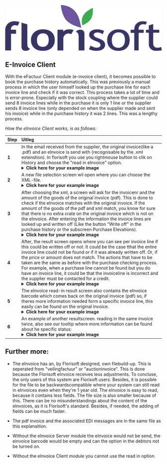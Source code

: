 <img src="../../fslogo.png"/>

## E-Invoice Client

With the eFactuur Client module (e-invoice client), it becomes possible to book the purchase history automatically. This was previously a manual process in which the user himself looked up the purchase line for each invoice line and check if it was correct. This process takes a lot of time and is error-prone. Especially with the stock coupling where the supplier could send 8 invoice lines while in the purchase it is only 1 line or the supplier sends 8 invoice line (only depended on when the supplier made and sent his invoice) while in the purchase history it was 2 lines. This was a lengthy process. 

*How the eInvoice Client works, is as follows:*

|Step|Uitleg|
|:--|:--|
|**1**|In the email received from the supplier, the original invoice(like a .pdf) and an eInvoice is send with (recognisable by the .xml extenstion). In florisoft you use you rightmouse button to clik on History and choose the "read in eInvoice" option.<details><summary><b>Click here for your example image</b></summary><img src=".efact eng/media/newpic1.png"/></details>|
|**2**|A new file selection screen wil open where you can choose the XML-file. <details><summary><b>Click here for your example image</b></summary><img src=".efact eng/media/newpic2.png" /></details>|
|**3**|After choosing the xml, a screen will ask for the invoicenr and the amount of the goods of the original invoice (pdf). This is done to check if the eInvoice matches with the original invoice. If the amount of the goods of the pdf and xml match, you know for sure that there is no extra crate on the original invoice which is not on the eInvoice. After entering the information the invoice lines are looked up and written off (Like the button "Write off" in the purchase history or the subscreen Purchase Elevations).<details><summary><b>Click here for your example image</b></summary><img src=".efact eng/media/newpic3.png" /></details>|
|**4**|After, the result screen opens where you can see per invoice line if this could be written off or not. It could be the case tthat the entire invoice line could not be found or if it was already written off. Or, if the price or amount does not match. The actions that have to be taken are the same as before with the purchase checking process. For example, when a purchase line cannot be found but you do have an invoice line, it could be that the invoiceline is incorrect and the supplier must be contacted for a credit.<details><summary><b>Click here for your example image</b></summary><img src=".efact eng/media/newpic4.png" /></details>|
|**5**|The eInvoice read-in result screen also contains the eInvoice barcode which comes back on the original invoice (pdf) so, if theres more information needed form a specific invoice line, this easily can be found on the original invoice.<details><summary><b>Click here for your example image</b></summary><img src=".efact eng/media/newpic5.png" /></details>|
|**6**|An example of another resultscreen. reading in the same invoice twice, also see our tooltip where more information can be found about he specific status:<details><summary><b>Click here for your example image</b></summary><img src=".efact eng/media/newpic6.png"/></details>|

## Further more:

- The eInvoice has an, by Florisoft designed, own filebuild-up. This is seperated from "veilingfactuur" or "auctioninvoice". This is done because the Florisoft eInvoice receives less adjustments. To concluse, the only users of this system are Florisoft users. Besides, it is possible for the file to be backwardscompatible where your system can still read in eInvoices even when they're 1 year old. The eInvoice is easy to read, because it contains less fields. The file size is also smaller because of this. There can be no misunderstandings about the content of the eInvoices, as it is Florisoft's standard. Besides, if needed, the adding of fields can be much faster.

- The pdf invoice and the associated EDI messages are in the same file as this explanaition.

- Without the eInvoice Server module the eInvoice would not be send, the einvoice barcode would be empty and can the option in the debtors not be turned on.

- Without the eInvoice Client module you cannot use the read in option.
